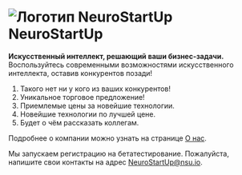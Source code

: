 # ![Логотип NeuroStartUp](img/NeuroStartUpIcon.png) NeuroStartUp

**Искусственный интеллект, решающий ваши бизнес-задачи.** Воспользуйтесь современными возможностями искусственного интеллекта, оставив конкурентов позади!

1. Такого нет ни у кого из ваших конкурентов!
1. Уникальное торговое предложение!
2. Приемлемые цены за новейшие технологии.
2. Новейшие технологии по лучшей цене.
3. Будет о чём рассказать коллегам.

Подробнее о компании можно узнать на странице [О нас](about/README.md).

Мы запускаем регистрацию на бетатестирование. Пожалуйста, напишите свои контакты на адрес [NeuroStartUp@nsu.io](mailto:NeuroStartUp@nsu.io).